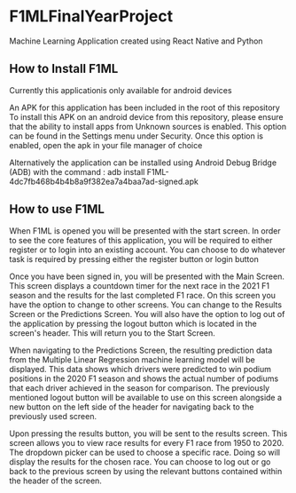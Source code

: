 # F1MLFinalYearProject
Machine Learning Application created using React Native and Python

## How to Install F1ML
Currently this applicationis only available for android devices

An APK for this application has been included in the root of this repository
To install this APK on an android device from this repository, please ensure that the ability to install apps from Unknown sources is enabled.
This option can be found in the Settings menu under Security.
Once this option is enabled, open the apk in your file manager of choice

Alternatively the application can be installed using Android Debug Bridge (ADB) with the command : 
adb install F1ML-4dc7fb468b4b4b8a9f382ea7a4baa7ad-signed.apk

## How to use F1ML
When F1ML is opened you will be presented with the start screen. In order to see the core features of this application, you will be required to either register or to login into an existing account. You can choose to do whatever task is required by pressing either the register button or login button

Once you have been signed in, you will be presented with the Main Screen. This screen displays a countdown timer for the next race in the 2021 F1 season and the results for the last completed F1 race. On this screen you have the option to change to other screens. You can change to the Results Screen or the Predictions Screen. You will also have the option to log out of the application by pressing the logout button which is located in the screen's header. This will return you to the Start Screen.

When navigating to the Predictions Screen, the resulting prediction data from the Multiple Linear Regression machine learning model will be displayed. This data shows which drivers were predicted to win podium positions in the 2020 F1 season and shows the actual number of podiums that each driver achieved in the season for comparison. The previously mentioned logout button will be available to use on this screen alongside a new button on the left side of the header for navigating back to the previously used screen. 

Upon pressing the results button, you will be sent to the results screen. This screen allows you to view race results for every F1 race from 1950 to 2020. The dropdown picker can be used to choose a specific race. Doing so will display the results for the chosen race. You can choose to log out or go back to the previous screen by using the relevant buttons contained within the header of the screen. 



